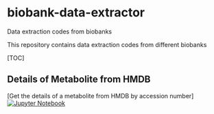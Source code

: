 # biobank-data-extractor
Data extraction codes from biobanks

This repository contains data extraction codes from different biobanks

[TOC]

## Details of Metabolite from HMDB

[Get the details of a metabolite from HMDB by accession number]
[![Jupyter Notebook](https://badgen.net/badge/icon/jupyter/blue)](https://github.com/zgormez/biobank-data-extractor/blob/main/metabolites-data_from_hmdb.ipynb)
